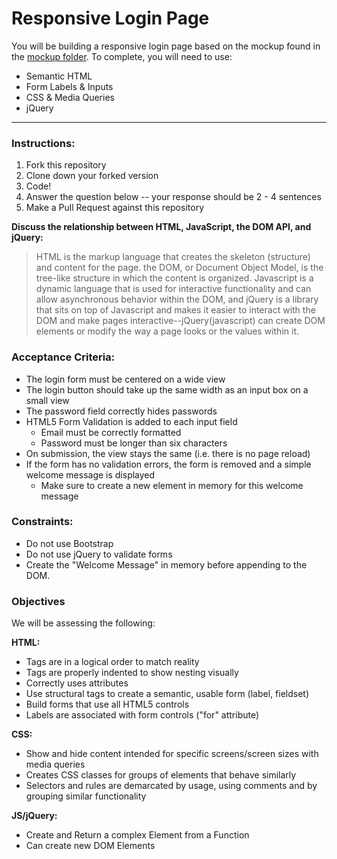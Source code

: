 # Responsive Login Page

You will be building a responsive login page based on the mockup found in the [mockup folder](./mockup). To complete, you will need to use:

* Semantic HTML
* Form Labels & Inputs
* CSS & Media Queries
* jQuery

* * *

### Instructions:

1. Fork this repository
1. Clone down your forked version
1. Code!
1. Answer the question below -- your response should be 2 - 4 sentences
1. Make a Pull Request against this repository

__Discuss the relationship between HTML, JavaScript, the DOM API, and jQuery:__
> HTML is the markup language that creates the skeleton (structure) and content for the page. the DOM, or Document Object Model, is the tree-like structure in which the content is organized. Javascript is a dynamic language that is used for interactive functionality and can allow asynchronous behavior within the DOM, and jQuery is a library that sits on top of Javascript and makes it easier to interact with the DOM and make pages interactive--jQuery(javascript) can create DOM elements or modify the way a page looks or the values within it.

### Acceptance Criteria:

* The login form must be centered on a wide view
* The login button should take up the same width as an input box on a small view
* The password field correctly hides passwords
* HTML5 Form Validation is added to each input field
  * Email must be correctly formatted
  * Password must be longer than six characters
* On submission, the view stays the same (i.e. there is no page reload)
* If the form has no validation errors, the form is removed and a simple welcome message is displayed
  * Make sure to create a new element in memory for this welcome message

### Constraints:

* Do not use Bootstrap
* Do not use jQuery to validate forms
* Create the "Welcome Message" in memory before appending to the DOM.

### Objectives

We will be assessing the following:

__HTML:__
* Tags are in a logical order to match reality
* Tags are properly indented to show nesting visually
* Correctly uses attributes
* Use structural tags to create a semantic, usable form (label, fieldset)
* Build forms that use all HTML5 controls
* Labels are associated with form controls ("for" attribute)

__CSS:__
* Show and hide content intended for specific screens/screen sizes with media queries
* Creates CSS classes for groups of elements that behave similarly
* Selectors and rules are demarcated by usage, using comments and by grouping similar functionality

__JS/jQuery:__
* Create and Return a complex Element from a Function
* Can create new DOM Elements
